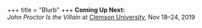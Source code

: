 +++
title = "Blurb"
+++
**Coming Up Next:**  
_John Proctor Is the Villain_ at [Clemson University](https://www.clemson.edu/centers-institutes/brooks/events/event.html?eventid=30192744927834), Nov 18–24, 2019
